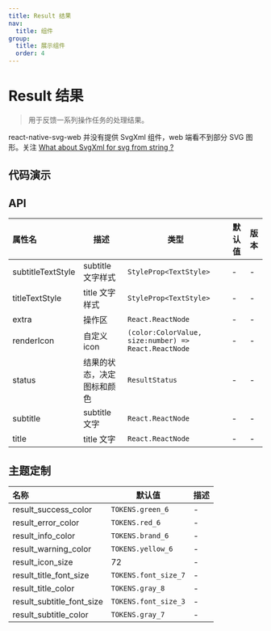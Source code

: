 ```yaml
---
title: Result 结果
nav:
  title: 组件
group:
  title: 展示组件
  order: 4
---
```


# Result 结果

> 用于反馈一系列操作任务的处理结果。

react-native-svg-web 并没有提供 SvgXml 组件，web 端看不到部分 SVG 图形。关注 [What about SvgXml for svg from string ?](https://github.com/bakerface/react-native-svg-web/issues/6)

## 代码演示

<code src="./__fixtures__/icon.tsx"></code>
<code src="./__fixtures__/status.tsx"></code>
<code src="./__fixtures__/custom.tsx"></code>

## API

| 属性名            | 描述                       | 类型                                                 | 默认值 | 版本 |
| :---------------- | -------------------------- | ---------------------------------------------------- | ------ | ---- |
| subtitleTextStyle | subtitle 文字样式          | `StyleProp<TextStyle>`                               | -      | -    |
| titleTextStyle    | title 文字样式             | `StyleProp<TextStyle>`                               | -      | -    |
| extra             | 操作区                     | `React.ReactNode`                                    | -      | -    |
| renderIcon        | 自定义 icon                | `(color:ColorValue, size:number) => React.ReactNode` | -      | -    |
| status            | 结果的状态，决定图标和颜色 | `ResultStatus`                                       | -      | -    |
| subtitle          | subtitle 文字              | `React.ReactNode`                                    | -      | -    |
| title             | title 文字                 | `React.ReactNode`                                    | -      | -    |

## 主题定制

| 名称                      | 默认值               | 描述 |
| :------------------------ | -------------------- | ---- |
| result_success_color      | `TOKENS.green_6`     | -    |
| result_error_color        | `TOKENS.red_6`       | -    |
| result_info_color         | `TOKENS.brand_6`     | -    |
| result_warning_color      | `TOKENS.yellow_6`    | -    |
| result_icon_size          | 72                   | -    |
| result_title_font_size    | `TOKENS.font_size_7` | -    |
| result_title_color        | `TOKENS.gray_8`      | -    |
| result_subtitle_font_size | `TOKENS.font_size_3` | -    |
| result_subtitle_color     | `TOKENS.gray_7`      | -    |
